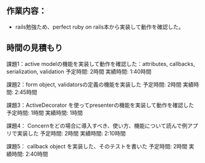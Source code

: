 ## 作業内容：
* rails勉強ため、perfect ruby on rails本から実装して動作を確認した。

## 時間の見積もり
課題1：active modelの機能を実装して動作を確認した：attributes, callbacks, serialization, validation
予定時間: 2時間
実績時間: 1:40時間

課題2：form object, validatorsの定義の機能を実装した
予定時間: 2時間
実績時間: 2:45時間

課題3：ActiveDecorator を使ってpresenterの機能を実装して動作を確認した
予定時間: 1時間
実績時間: 1時間

課題4： Concernをどの場合に導入すべき、使い方、機能について読んで例アプリで実装した
予定時間: 2時間
実績時間: 2:10時間

課題5： callback object を実装した、そのテストを書いた
予定時間: 2時間
実績時間: 2:40時間
